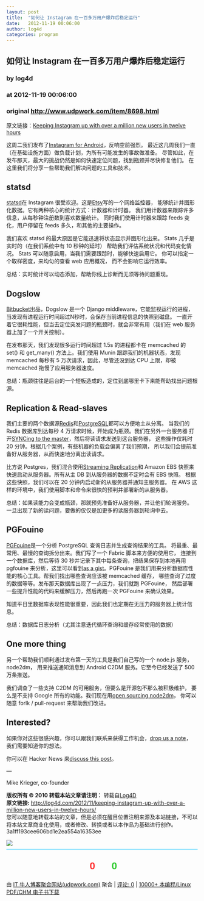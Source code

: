 ```yaml
---
layout: post
title:  "如何让 Instagram 在一百多万用户爆炸后稳定运行"
date:   2012-11-19 00:06:00
author: log4d
categories: program
---
```


## 如何让 Instagram 在一百多万用户爆炸后稳定运行
### by log4d
### at 2012-11-19 00:06:00
### original <http://www.udpwork.com/item/8698.html>

<p>原文链接：<a href="http://instagram-engineering.tumblr.com/post/20541814340/keeping-instagram-up-with-over-a-million-new-users-in">Keeping Instagram up with over a million new users in twelve hours</a></p>
<p>这周二我们发布了<a href="https://play.google.com/store/apps/details?id=com.instagram.android">Instagram for Android</a>，反响空前强烈。
最近这几周我们一直（在基础设施方面）做负载计划，为所有可能发生的事故做准备。
尽管如此，在发布那天，最大的挑战仍然是如何快速定位问题，找到瓶颈并尽快修复他们。
在这里我们将分享一些帮助我们解决问题的工具和技术。</p>
<h2>statsd</h2>
<p><a href="http://github.com/etsy/statsd/">statsd</a>在 Instagram 很受欢迎。这是<a href="http://github.com/etsy/">Etsy</a>写的一个网络监控器，
能够统计并图形化数据。它有两种核心的统计方式：计数器和计时器。
我们用计数器来跟踪许多信息，从每秒钟注册数到喜欢数量统计。
同时我们使用计时器来跟踪 feeds 变化，用户停留在 feeds 多久，和其他的主要操作。</p>
<p>我们喜欢 statsd 的最大原因是它能迅速将状态显示并图形化出来。
Stats 几乎是实时的（在我们系统中有 10 秒钟的延时）
帮助我们评估系统状况和代码变化情况。
Stats 可以随意启用，当我们需要跟踪时，能够快速启用它。
你可以指定一个取样密度，来均匀的查看 web 应用概况，
而不会影响它运行效率。</p>
<p>总结：实时统计可以动态添加，帮助你线上诊断而无须等待问题重现。</p>
<h2>Dogslow</h2>
<p><a href="http://blog.bitbucket.org/2011/05/17/tracking-slow-requests-with-dogslow/">Bitbucket</a>出品，Dogslow 是一个 Django middleware，它能监视运行的进程，
当发现有进程运行时间超过N秒时，会保存当前进程信息的快照到磁盘。
一直开着它很耗性能，但当去定位突发问题的瓶颈时，就会非常有用（我们在 web
服务器上加了一个开关控制）。</p>
<p>在发布那天，我们发现很多运行时间超过 1.5s 的进程都卡在 memcached 的 set()
和 get_many() 方法上。我们使用 Munin 跟踪我们的机器状态，发现 memcached
每秒有 5 万次请求，因此，尽管还没到达 CPU 上限，却被 memcached
拖慢了应用服务器速度。</p>
<p>总结：瓶颈往往是后台的一个短板造成的，定位到底哪里卡下来能帮助找出问题根源。</p>
<h2>Replication &amp; Read-slaves</h2>
<p>我们主要的两个数据源<a href="http://redis.io">Redis</a>和<a href="http://postgresql.org/">PostgreSQL</a>都可以方便地主从分离。
当我们的 Redis 数据库到达每秒 4 万请求时候，开始成为瓶颈。我们在另外一台服务器
打开<a href="http://redis.io/topics/replication">SYNCing to the master</a>，然后将读请求发送到这台服务器，
这些操作仅耗时 20 分钟。根据几个案例，有些机器的负载会偏离了我们预期，
所以我们会提前准备好从服务器，从而快速地分离出读请求。</p>
<p>比方说 Postgres，我们混合使用<a href="http://wiki.postgresql.org/wiki/Streaming_Replication">Streaming Replication</a>和 Amazon EBS
快照来快速启动从服务器。所有从主 DB 到从服务器的数据不定时会有 EBS 快照。
根据这些快照，我们可以在 20 分钟内启动新的从服务器并通知主服务器。
在 AWS 这样的环境中，我们使用脚本和命令来很快的预判并部署新的从服务器。</p>
<p>总结：如果读能力会变成瓶颈，那就预先准备好从服务器，并让他们轮询服务。
一旦出现了新的读问题，要做的仅仅是加更多的读服务器到轮询中去。</p>
<h2>PGFouine</h2>
<p><a href="http://pgfouine.projects.postgresql.org/">PGFouine</a>是一个分析 PostgreSQL 查询日志并生成查询结果的工具。
将最重、最常用、最慢的查询拆分出来。我们写了一个 Fabric 脚本来方便的使用它，
连接到一个数据库，然后等待 30 秒并记录下其中每条查询，把结果保存到本地再用
pgfouine 来分析，这里可以看到<a href="https://gist.github.com/2307647">as a gist</a>。PGFouine
是我们用来分析数据库性能的核心工具。帮我们找出哪些查询应该被 memcached 缓存，
哪些查询了过度的数据等等。发布那天数据库出现了一点压力，我们就跑 PGFouine，
然后部署一些提升性能的代码来缓解压力，然后再跑一次 PGFouine 来确认效果。</p>
<p>知道平日里数据库表现性能很重要，因此我们也定期在无压力的服务器上统计信息。</p>
<p>总结：数据库日志分析（尤其注意迭代循环查询和缓存经常使用的数据）</p>
<h2>One more thing</h2>
<p>另一个帮助我们顺利通过发布第一天的工具是我们自己写的一个 node.js 服务，node2dm，
用来推送通知消息到 Android C2DM 服务。它至今已经发送了 500 万条推送。</p>
<p>我们调查了一些支持 C2DM 的可用服务，但要么是开源包不那么被积极维护，
要么是不支持 Google 所有的功能。我们现在用<a href="http://github.com/Instagram/node2dm">open sourcing node2dm</a>，
你可以随意 forlk / pull-request 来帮助我们改进。</p>
<h2>Interested?</h2>
<p>如果你对这些很感兴趣，你可以跟我们联系来获得工作机会，<a href="http://instagram.jobscore.com/jobs/instagram/engineer/bXctey0Oir4kCZeJe4bk1X">drop us a note</a>，
我们需要知道你的想法。</p>
<p>你可以在 Hacker News 来<a href="http://news.ycombinator.com/item?id=3804351">discuss this post</a>。</p>
<p>—</p>
<p>Mike Krieger, co-founder</p>
<div><p><strong>版权所有 © 2010 转载本站文章请注明：</strong>
转载自<a href="http://log4d.com/">Log4D</a>
<br>
<strong>原文链接:</strong>
<a href="http://log4d.com/2012/11/keeping-instagram-up-with-over-a-million-new-users-in-twelve-hours/">http://log4d.com/2012/11/keeping-instagram-up-with-over-a-million-new-users-in-twelve-hours/</a>
<br>
您可以随意地转载本站的文章，但是必须在醒目位置注明来源及本站链接，不可以将本站文章商业化使用，或者修改、转换或者以本作品为基础进行创作。
<br>
3a1ff193cee606bd1e2ea554a16353ee</p>
</div>
<img src="http://feeds.feedburner.com/~r/dddspace/~4/KxuHacWa2Gg">
			<div style="margin-top:8px;padding:6px 0;border-top:1px solid #3cf">
				<div style="text-align:center;margin:16px 0;padding:6px;border:0px dashed #999;font-family:arial;font-size:26px;font-weight:bold">
	<a href="http://www.udpwork.com/item/8698.html#review_form" title="不喜欢" style="text-decoration:none">
		<img src="http://www.udpwork.com//images/thumb_down24.gif" alt="">
		<span style="color:#f33">0</span>
	</a>
	   
	<a href="http://www.udpwork.com/item/8698.html#review_form" title="喜欢" style="text-decoration:none">
		<img src="http://www.udpwork.com//images/thumb_up24.gif" alt="">
		<span style="color:#3c3">0</span>
	</a>
</div>				<p>
					由 <a href="http://www.udpwork.com/">IT 牛人博客聚合网站(udpwork.com)</a> 聚合
					|
					<a href="http://www.udpwork.com/item/8698.html#reviews">评论: 0</a>
					|
					<a href="http://book.benegg.com/tag/%E7%BC%96%E7%A8%8B?from=udpwork-feed">10000+ 本编程/Linux PDF/CHM 电子书下载</a>
				</p>
			</div>